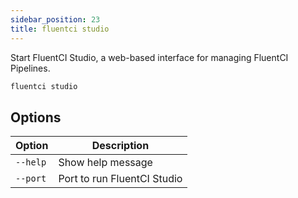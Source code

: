 ```yaml
---
sidebar_position: 23
title: fluentci studio
---
```


Start FluentCI Studio, a web-based interface for managing FluentCI Pipelines.

```bash
fluentci studio
```

## Options

| Option | Description |
| ------ | ----------- |
| `--help` | Show help message |
| `--port` | Port to run FluentCI Studio |
